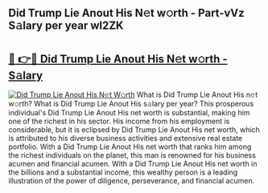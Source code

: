 ## Did Trump Lie Anout His N𝚎t w𝚘rth - Part-vVz S𝚊lary per year wl2ZK

# <h2><a href="http://gc418at.nevu.top/?p=Did+Trump+Lie+Anout+His">🔗 👉🔴 Did Trump Lie Anout His N𝚎t w𝚘rth - S𝚊lary</a></h2>

[![Did Trump Lie Anout His N𝚎t W𝚘rth](https://i.imgur.com/Oavwk0R.jpeg)](http://gc418at.nevu.top/?p=Did+Trump+Lie+Anout+His)
What is Did Trump Lie Anout His n𝚎t w𝚘rth? What is Did Trump Lie Anout His s𝚊lary per year?
This prosperous individual's Did Trump Lie Anout His net worth is substantial, making him one of the richest in his sector. His income from his employment is considerable, but it is eclipsed by Did Trump Lie Anout His net worth, which is attributed to his diverse business activities and extensive real estate portfolio. With a Did Trump Lie Anout His net worth that ranks him among the richest individuals on the planet, this man is renowned for his business acumen and financial acumen. With a Did Trump Lie Anout His net worth in the billions and a substantial income, this wealthy person is a leading illustration of the power of diligence, perseverance, and financial acumen.

